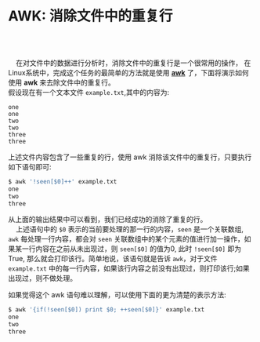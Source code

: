 # AWK: 消除文件中的重复行               
<!--2016-03-23 --> <br /><br />               
 
&nbsp;&nbsp;&nbsp;&nbsp;在对文件中的数据进行分析时，消除文件中的重复行是一个很常用的操作， 在Linux系统中，完成这个任务的最简单的方法就是使用 **[awk](https://en.wikipedia.org/wiki/AWK)** 了，下面将演示如何使用 **awk** 来去除文件中的重复行。        
假设现在有一个文本文件 `example.txt`,其中的内容为:                 
                  
```
one
one
two
two
three
three
```
上述文件内容包含了一些重复的行，使用 awk 消除该文件中的重复行，只要执行如下语句即可:                
            
```bash
$ awk '!seen[$0]++' example.txt
one
two
three
```
从上面的输出结果中可以看到，我们已经成功的消除了重复的行。              
&nbsp;&nbsp;&nbsp;&nbsp;上述语句中的 `$0` 表示的当前要处理的那一行的内容，`seen` 是一个关联数组, `awk` 每处理一行内容，都会对 `seen` 关联数组中的某个元素的值进行加一操作，如果某一行内容在之前从未出现过，则 `seen[$0]` 的值为0, 此时 `!seen[$0]` 即为 True, 那么就会打印该行。简单地说，该语句就是告诉 `awk`，对于文件 `example.txt` 中的每一行内容，如果该行内容之前没有出现过，则打印该行;如果出现过，则不做处理。     
                   
如果觉得这个 awk 语句难以理解，可以使用下面的更为清楚的表示方法:               
            
```bash
$ awk '{if(!seen[$0]) print $0; ++seen[$0]}' example.txt
one
two
three
```

<!--
Reference:
https://stackoverflow.com/questions/11532157/unix-removing-duplicate-lines-without-sorting/
-->
